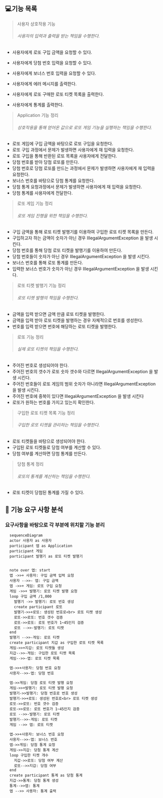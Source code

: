 ## 💻기능 목록
> 사용자 상호작용 기능
> ###### 사용자의 입력과 출력을 받는 책임을 수행한다.

- 사용자에게 로또 구입 금액을 요청할 수 있다.
- 사용자에게 당첨 번호 입력을 요청할 수 있다.
- 사용자에게 보너스 번호 입력을 요청할 수 있다.

- 사용자에게 에러 메시지를 출력한다.
- 사용자에게 로또 구매한 로또 티켓 목록을 출력한다.
- 사용자에게 통계를 출력한다.

> Application 기능 정리
> ###### 상호작용을 통해 얻어온 값으로 로또 게임 기능을 실행하는 책임을 수행한다.

- 로또 게임에 구입 금액을 바탕으로 로또 구입을 요청한다.
- 로또 구입 과정에서 문제가 발생하면 사용자에게 재 입력을 요청한다.
- 로또 구입을 통해 반환된 로또 목록을 사용자에게 전달한다.
- 당첨 번호를 받아 당첨 로또를 만든다.
- 당첨 번호로 당첨 로또를 만드는 과정에서 문제가 발생하면 사용자에게 재 입력을 요청한다.
- 보너스 번호를 바탕으로 당첨 통계를 요청한다.
- 당첨 통계 요청과정에서 문제가 발생하면 사용자에게 재 입력을 요청한다.
- 당첨 통계를 사용자에게 전달한다.

> 로또 게임 기능 정리
> ###### 로또 게임 진행을 위한 책임을 수행한다.
- 구입 금액을 통해 로또 티켓 발행기를 이용하여 구입한 로또 티켓 목록을 만든다.
- 구입하고자 하는 금액이 숫자가 아닌 경우 IllegalArgumentException 을 발생 시킨다.
- 당첨 번호를 통해 당첨 로또 티켓을 발행기를 이용하여 만든다.
- 당첨 번호들이 숫자가 아닌 경우 IllegalArgumentException 을 발생 시킨다.
- 보너스 번호를 통해 로또 통계를 만든다.
- 입력한 보너스 번호가 숫자가 아닌 경우 IllegalArgumentException 을 발생 시킨다.

> 로또 티켓 발행기 기능 정리
> ###### 로또 티켓 발행의 책임을 수행한다.
- 금액을 입력 받으면 금액 만큼 로또 티켓을 발행한다.
- 금액을 입력 받아 로또 티켓을 발행하는 경우 자체적으로 번호를 생성한다.
- 번호를 입력 받으면 번호에 해당하는 로또 티켓을 발행한다.

> 로또 기능 정리
> ###### 실제 로또 티켓의 책임을 수행한다.
- 주어진 번호로 생성되어야 한다.
- 주어진 번호의 갯수가 로또 숫자 갯수와 다르면 IllegalArgumentException 을 발생 시킨다.
- 주어진 번호들이 로또 게임의 범위 숫자가 아니라면 IllegalArgumentException 을 발생 시킨다.
- 주어진 번호에 중복이 있다면 IllegalArgumentException 을 발생 시킨다
- 로또가 원하는 번호를 가지고 있는지 확인한다.

> 구입한 로또 티켓 목록 기능 정리
> ###### 구입한 로또 티켓을 관리하는 책임을 수행한다.
- 로또 티켓들을 바탕으로 생성되어야 한다.
- 구입된 로또 티켓들로 당첨 여부를 계산할 수 있다.
- 당첨 여부를 계산하면 당첨 통계를 만든다.

> 당첨 통계 정리
> ###### 로또의 통계를 계산하는 책임을 수행한다.
- 로또 티켓이 당첨된 통계를 가질 수 있다.

## 🚀 기능 요구 사항 분석
### 요구사항을 바탕으로 각 부분에 위치할 기능 분리
```mermaid
  sequenceDiagram
  actor 사용자 as 사용자
  participant 앱 as Application
  participant 게임
  participant 발행기 as 로또 티켓 발행기


  note over 앱: start
  앱 ->>+ 사용자: 구입 금액 입력 요청
  사용자 -->>- 앱: 구입 금액
  앱 ->>+ 게임: 로또 구입 요청
  게임 ->>+ 발행기: 로또 티켓 발행 요청
  loop 구입 금액 /1,000
    발행기 ->> 발행기: 로또 번호 생성
    create participant 로또
    발행기->>+로또: 생성된 번호로<br> 로또 티켓 생성
    로또->>로또: 번호 갯수 검증
    로또->>로또: 로또 번호가 1~45인지 검증
    로또 -->>-발행기: 로또 티켓
  end
  발행기 -->>-게임: 로또 티켓
  create participant 지갑 as 구입한 로또 티켓 목록
  게임->>+지갑: 로또 티켓들 생성
  지갑-->>-게임: 구입한 로또 티켓 목록
  게임-->>-앱: 로또 티켓 목록

  앱->>+사용자: 당첨 번호 요청
  사용자-->>-앱: 당첨 번호

  앱->>게임: 당첨 로또 티켓 발행 요청
  게임->>+발행기: 로또 티켓 발행 요청
  발행기->>발행기: 당첨 번호로 번호 생성
  발행기->>+로또: 생성된 번호로<br> 로또 티켓 생성
  로또->>로또: 번호 갯수 검증
  로또->>로또: 로또 번호가 1~45인지 검증
  로또 -->>-발행기: 로또 티켓
  발행기-->>-게임: 로또 티켓
  게임 -->> 앱: 로또 티켓
  
  앱->>+사용자: 보너스 번호 요청
  사용자-->>-앱: 보너스 번호
  앱->>게임: 당첨 통계 요청
  게임->>지갑: 당첨 통계 계산
  loop 구입한 티켓 개수
    지갑->>로또: 당첨 여부 계산
    로또-->>지갑: 당첨 여부
  end
  create participant 통계 as 당첨 통계
  지갑->>통계: 당첨 통계 생성
  통계-->>앱: 통계
  앱 -->> 사용자: 통계 출력
```